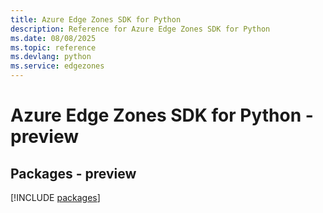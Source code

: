 ```yaml
---
title: Azure Edge Zones SDK for Python
description: Reference for Azure Edge Zones SDK for Python
ms.date: 08/08/2025
ms.topic: reference
ms.devlang: python
ms.service: edgezones
---
```

# Azure Edge Zones SDK for Python - preview
## Packages - preview
[!INCLUDE [packages](edge-zones-index.md)]